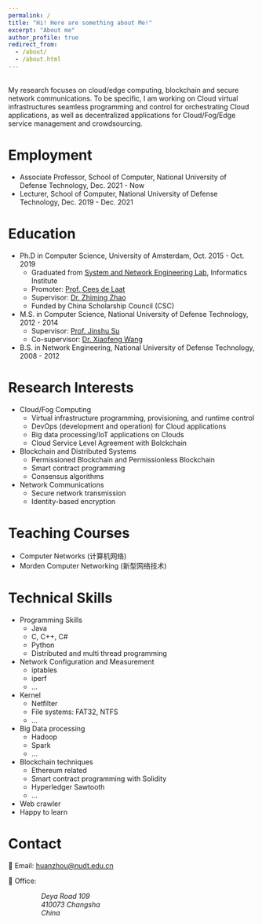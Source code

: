 ```yaml
---
permalink: /
title: "Hi! Here are something about Me!"
excerpt: "About me"
author_profile: true
redirect_from: 
  - /about/
  - /about.html
---
```


<br>
My research focuses on cloud/edge computing, blockchain and secure network communications. To be specific, I am working on Cloud virtual infrastructures seamless programming and control for orchestrating Cloud applications, as well as decentralized applications for Cloud/Fog/Edge service management and crowdsourcing.  
<br>

Employment
======
* Associate Professor, School of Computer, National University of Defense Technology, Dec. 2021 - Now
* Lecturer, School of Computer, National University of Defense Technology, Dec. 2019 - Dec. 2021	


Education
======
* Ph.D in Computer Science, University of Amsterdam, Oct. 2015 - Oct. 2019
	* Graduated from [System and Network Engineering Lab](https://ivi.fnwi.uva.nl/sne/), Informatics Institute
	* Promoter: [Prof. Cees de Laat](http://delaat.net/)
	* Supervisor: [Dr. Zhiming Zhao](https://staff.fnwi.uva.nl/z.zhao/)
	* Funded by China Scholarship Council (CSC)
* M.S. in Computer Science, National University of Defense Technology, 2012 - 2014
	* Supervisor: [Prof. Jinshu Su](https://www.researchgate.net/profile/Jinshu_Su)
	* Co-supervisor: [Dr. Xiaofeng Wang](https://sites.google.com/site/xfwangnudt/)
* B.S. in Network Engineering, National University of Defense Technology, 2008 - 2012


Research Interests
======
* Cloud/Fog Computing
	* Virtual infrastructure programming, provisioning, and runtime control
	* DevOps (development and operation) for Cloud applications
	* Big data processing/IoT applications on Clouds
	* Cloud Service Level Agreement with Bolckchain
* Blockchain and Distributed Systems
	* Permissioned Blockchain and Permissionless Blockchain
	* Smart contract programming
	* Consensus algorithms
* Network Communications
	* Secure network transmission
	* Identity-based encryption

Teaching Courses
======
* Computer Networks (计算机网络)
* Morden Computer Networking (新型网络技术)



Technical Skills
======
* Programming Skills
	* Java
	* C, C++, C#
	* Python
	* Distributed and multi thread programming
* Network Configuration and Measurement
	* iptables
	* iperf 
	* ...
* Kernel 
	* Netfilter
	* File systems: FAT32, NTFS
	* ...
* Big Data processing
	* Hadoop
	* Spark
	* ...
* Blockchain techniques 
	* Ethereum related
	* Smart contract programming with Solidity
	* Hyperledger Sawtooth
	* ...
* Web crawler
* Happy to learn

Contact
======
:email: Email: huanzhou@nudt.edu.cn <br>


:office: Office:
<address>
&nbsp;&nbsp;&nbsp;&nbsp;&nbsp;&nbsp;&nbsp;&nbsp;&nbsp;&nbsp;&nbsp;&nbsp;&nbsp;&nbsp;&nbsp;&nbsp; Deya Road 109<br>
&nbsp;&nbsp;&nbsp;&nbsp;&nbsp;&nbsp;&nbsp;&nbsp;&nbsp;&nbsp;&nbsp;&nbsp;&nbsp;&nbsp;&nbsp;&nbsp; 410073 Changsha <br>
&nbsp;&nbsp;&nbsp;&nbsp;&nbsp;&nbsp;&nbsp;&nbsp;&nbsp;&nbsp;&nbsp;&nbsp;&nbsp;&nbsp;&nbsp;&nbsp; China
</address>


